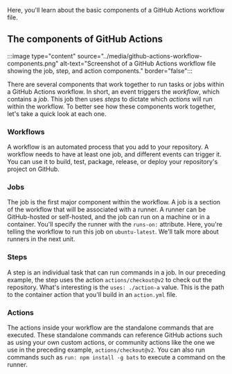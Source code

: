 Here, you'll learn about the basic components of a GitHub Actions workflow file.

## The components of GitHub Actions

:::image type="content" source="../media/github-actions-workflow-components.png" alt-text="Screenshot of a GitHub Actions workflow file showing the job, step, and action components." border="false":::

There are several components that work together to run tasks or jobs within a GitHub Actions workflow. In short, an event triggers the *workflow*, which contains a *job*. This job then uses *steps* to dictate which *actions* will run within the workflow. To better see how these components work together, let's take a quick look at each one.

### Workflows

A workflow is an automated process that you add to your repository. A workflow needs to have at least one job, and different events can trigger it. You can use it to build, test, package, release, or deploy your repository's project on GitHub.

### Jobs

The job is the first major component within the workflow. A job is a section of the workflow that will be associated with a runner. A runner can be GitHub-hosted or self-hosted, and the job can run on a machine or in a container. You'll specify the runner with the `runs-on:` attribute. Here, you're telling the workflow to run this job on `ubuntu-latest`. We'll talk more about runners in the next unit.

### Steps

A step is an individual task that can run commands in a job. In our preceding example, the step uses the action `actions/checkout@v2` to check out the repository. What's interesting is the `uses: ./action-a` value. This is the path to the container action that you'll build in an `action.yml` file.

### Actions

The actions inside your workflow are the standalone commands that are executed. These standalone commands can reference GitHub actions such as using your own custom actions, or community actions like the one we use in the preceding example, `actions/checkout@v2`. You can also run commands such as `run: npm install -g bats` to execute a command on the runner.

